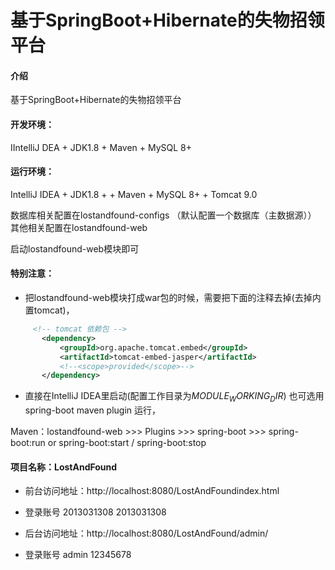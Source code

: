 # 基于SpringBoot+Hibernate的失物招领平台

#### 介绍
基于SpringBoot+Hibernate的失物招领平台

#### 开发环境：

IIntelliJ DEA + JDK1.8 + Maven + MySQL 8+

#### 运行环境：

IntelliJ IDEA + JDK1.8 + + Maven + MySQL 8+ + Tomcat 9.0

数据库相关配置在lostandfound-configs （默认配置一个数据库（主数据源））
   其他相关配置在lostandfound-web

   启动lostandfound-web模块即可

#### 特别注意：

- 把lostandfound-web模块打成war包的时候，需要把下面的<scope>注释去掉(去掉内置tomcat)，

```xml
     <!-- tomcat 依赖包 -->
       <dependency>
           <groupId>org.apache.tomcat.embed</groupId>
           <artifactId>tomcat-embed-jasper</artifactId>
           <!--<scope>provided</scope>-->
       </dependency>
```

- 直接在IntelliJ IDEA里启动(配置工作目录为$MODULE_WORKING_DIR$)   也可选用spring-boot maven plugin 运行，

Maven：lostandfound-web >>> Plugins >>> spring-boot >>>  spring-boot:run or spring-boot:start / spring-boot:stop

#### 项目名称：LostAndFound

- 前台访问地址：http://localhost:8080/LostAndFoundindex.html

- 登录账号  2013031308 2013031308

- 后台访问地址：http://localhost:8080/LostAndFound/admin/
- 登录账号  admin 12345678
